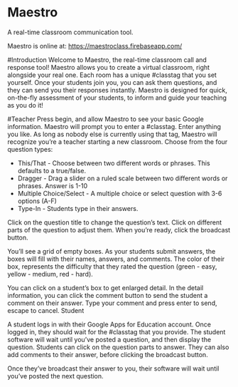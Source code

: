 # Maestro
A real-time classroom communication tool.

Maestro is online at: https://maestroclass.firebaseapp.com/

#Introduction
Welcome to Maestro, the real-time classroom call and response tool!  Maestro allows you to create a virtual classroom, right alongside your real one.  Each room has a unique #classtag that you set yourself.  Once your students join you, you can ask them questions, and they can send you their responses instantly.
Maestro is designed for quick, on-the-fly assessment of your students, to inform and guide your teaching as you do it!

#Teacher
Press begin, and allow Maestro to see your basic Google information.  Maestro will prompt you to enter a #classtag.  Enter anything you like. As long as nobody else is currently using that tag, Maestro will recognize you’re a teacher starting a new classroom.
Choose from the four question types:

- This/That - Choose between two different words or phrases.  This defaults to a true/false.
- Dragger - Drag a slider on a ruled scale between two different words or phrases.  Answer is 1-10
- Multiple Choice/Select - A multiple choice or select question with 3-6 options (A-F)
- Type-In - Students type in their answers.

Click on the question title to change the question’s text.  Click on different parts of the question to adjust them.  When you’re ready, click the broadcast button.

You’ll see a grid of empty boxes.  As your students submit answers, the boxes will fill with their names, answers, and comments.  The color of their box, represents the difficulty that they rated the question (green - easy, yellow - medium, red - hard).

You can click on a student’s box to get enlarged detail.  In the detail information, you can click the comment button to send the student a comment on their answer. Type your comment and press enter to send, escape to cancel.
Student

A student logs in with their Google Apps for Education account.  Once logged in, they should wait for the #classtag that you provide.  The student software will wait until you’ve posted a question, and then display the question.  Students can click on the question parts to answer.  They can also add comments to their answer, before clicking the broadcast button.

Once they’ve broadcast their answer to you, their software will wait until you’ve posted the next question.

